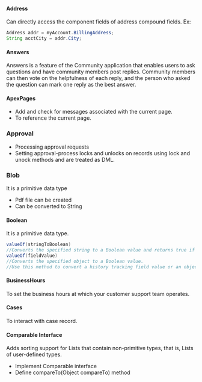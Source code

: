 #### Address 
Can directly access the component fields of address compound fields.
Ex:
  ```java
  Address addr = myAccount.BillingAddress;
  String acctCity = addr.City;
  ```
 #### Answers 
 Answers is a feature of the Community application that enables users to ask questions and have community members post replies.
 Community members can then vote on the helpfulness of each reply, and the person who asked the question can mark one reply as 
 the best answer.
 #### ApexPages
 * Add and check for messages associated with the current page.
 * To reference the current page.
 ### Approval
 * Processing approval requests
 * Setting approval-process locks and unlocks on records using lock and unock methods and are treated as DML.
 ### Blob
 It is a primitive data type
* Pdf file can be created
* Can be converted to String
#### Boolean 
It is a primitive data type.
```java
valueOf(stringToBoolean)
//Converts the specified string to a Boolean value and returns true if the specified string value is true. Otherwise, returns false.
valueOf(fieldValue)
//Converts the specified object to a Boolean value. 
//Use this method to convert a history tracking field value or an object that represents a Boolean value.
```
#### BusinessHours 
To set the business hours at which your customer support team operates.
#### Cases
 To interact with case record.
#### Comparable Interface
Adds sorting support for Lists that contain non-primitive types, that is, Lists of user-defined types.
* Implement Comparable interface
* Define compareTo(Object compareTo) method


